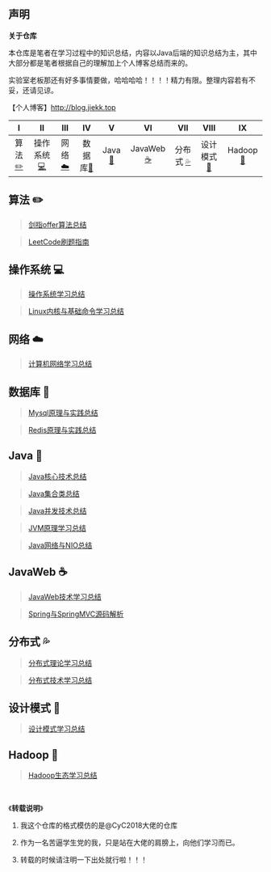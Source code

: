 ## 声明

**关于仓库**

本仓库是笔者在学习过程中的知识总结，内容以Java后端的知识总结为主，其中大部分都是笔者根据自己的理解加上个人博客总结而来的。

实验室老板那还有好多事情要做，哈哈哈哈！！！！精力有限。整理内容若有不妥，还请见谅。

【个人博客】http://blog.jiekk.top

| Ⅰ | Ⅱ | Ⅲ | Ⅳ | Ⅴ | Ⅵ | Ⅶ | Ⅷ | Ⅸ |
| :------: | :---------: | :-------: | :---------: | :---: | :---------:| :---------: | :---------: | :---------:|
| 算法[:pencil2:](#算法-pencil2) | 操作系统[:computer:](#操作系统-computer)|网络[:cloud:](#网络-cloud) | 数据库[:floppy_disk:](#数据库-floppy_disk)| Java[:couple:](#Java-couple) |JavaWeb [:coffee:](#JavaWeb-coffee)| 分布式 [:sweat_drops:](#分布式-sweat_drops)| 设计模式[:hammer:](#设计模式-hammer)| Hadoop[:speak_no_evil:](#Hadoop-speak_no_evil)|

## 算法 :pencil2:

> [剑指offer算法总结](https://github.com/oyjcodes/Java-Learn/blob/master/md/剑指offer.md)

> [LeetCode刷题指南](https://github.com/oyjcodes/Java-Learn/blob/master/md/LeetCode%E5%88%B7%E9%A2%98%E6%8C%87%E5%8D%97.md)

## 操作系统 :computer:

> [操作系统学习总结](https://github.com/oyjcodes/Java-Learn/blob/master/md/%E6%93%8D%E4%BD%9C%E7%B3%BB%E7%BB%9F%E5%AD%A6%E4%B9%A0%E6%80%BB%E7%BB%93.md)

> [Linux内核与基础命令学习总结](https://github.com/oyjcodes/Java-Learn/blob/master/md/Linux%E5%86%85%E6%A0%B8%E4%B8%8E%E5%9F%BA%E7%A1%80%E5%91%BD%E4%BB%A4%E5%AD%A6%E4%B9%A0%E6%80%BB%E7%BB%93.md)

## 网络 :cloud:

> [计算机网络学习总结](https://github.com/oyjcodes/Java-Learn/blob/master/md/计算机网络学习总结.md)

## 数据库 :floppy_disk:

> [Mysql原理与实践总结](https://github.com/oyjcodes/Java-Learn/blob/master/md/Mysql%E5%8E%9F%E7%90%86%E4%B8%8E%E5%AE%9E%E8%B7%B5%E6%80%BB%E7%BB%93.md)

> [Redis原理与实践总结](https://github.com/oyjcodes/Java-Learn/blob/master/md/Redis%E5%8E%9F%E7%90%86%E4%B8%8E%E5%AE%9E%E8%B7%B5%E6%80%BB%E7%BB%93.md)  

## Java :couple:

> [Java核心技术总结](https://github.com/oyjcodes/Java-Learn/blob/master/md/Java核心技术总结.md)

> [Java集合类总结](https://github.com/oyjcodes/Java-Learn/blob/master/md/Java%E9%9B%86%E5%90%88%E7%B1%BB%E6%80%BB%E7%BB%93.md)

> [Java并发技术总结](https://github.com/oyjcodes/Java-Learn/blob/master/md/Java%E6%A0%B8%E5%BF%83%E6%8A%80%E6%9C%AF%E6%80%BB%E7%BB%93.md) 

> [JVM原理学习总结](https://github.com/oyjcodes/Java-Learn/blob/master/md/JVM%E6%80%BB%E7%BB%93.md)

> [Java网络与NIO总结](https://github.com/oyjcodes/Java-Learn/blob/master/md/Java%E7%BD%91%E7%BB%9C%E4%B8%8ENIO%E6%80%BB%E7%BB%93.md)

## JavaWeb :coffee: 

> [JavaWeb技术学习总结](https://github.com/oyjcodes/Java-Learn/blob/master/md/JavaWeb%E6%8A%80%E6%9C%AF%E6%80%BB%E7%BB%93.md)

> [Spring与SpringMVC源码解析](https://github.com/oyjcodes/Java-Learn/blob/master/md/Spring%E4%B8%8ESpringMVC%E6%BA%90%E7%A0%81%E8%A7%A3%E6%9E%90%E6%80%BB%E7%BB%93.md)

## 分布式 :sweat_drops:

> [分布式理论学习总结](https://github.com/oyjcodes/Java-Learn/blob/master/md/%E5%88%86%E5%B8%83%E5%BC%8F%E7%90%86%E8%AE%BA%E6%80%BB%E7%BB%93.md)

> [分布式技术学习总结](https://github.com/oyjcodes/Java-Learn/blob/master/md/%E5%88%86%E5%B8%83%E5%BC%8F%E6%8A%80%E6%9C%AF%E5%AE%9E%E8%B7%B5%E6%80%BB%E7%BB%93.md)

## 设计模式 :hammer:
> [设计模式学习总结](https://github.com/oyjcodes/Java-Learn/blob/master/md/%E8%AE%BE%E8%AE%A1%E6%A8%A1%E5%BC%8F%E5%AD%A6%E4%B9%A0%E6%80%BB%E7%BB%93.md) 

## Hadoop :speak_no_evil:

> [Hadoop生态学习总结](https://github.com/oyjcodes/Java-Learn/blob/master/md/Hadoop%E7%94%9F%E6%80%81%E6%80%BB%E7%BB%93.md) 

</br>

《**转载说明**》

1. 我这个仓库的格式模仿的是@CyC2018大佬的仓库
   
2. 作为一名苦逼学生党的我，只是站在大佬的肩膀上，向他们学习而已。
   
3. 转载的时候请注明一下出处就行啦！！！ 


